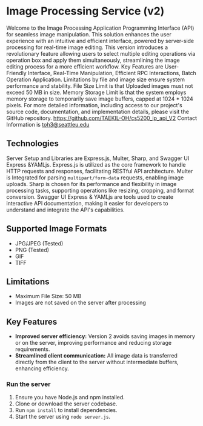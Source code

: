 # Image Processing Service (v2)
Welcome to the Image Processing Application Programming Interface (API) 
for seamless image manipulation. 
This solution enhances the user experience with an intuitive and 
efficient interface, powered by server-side processing for real-time image editing.
This version introduces a revolutionary feature allowing users to select multiple 
editing operations via operation box and apply them simultaneously, streamlining 
the image editing process for a more efficient workflow.
Key Features are User-Friendly Interface, Real-Time Manipulation, Efficient 
RPC Interactions, Batch Operation Application. 
Limitations by file and image size ensure system performance and stability. 
File Size Limit is that Uploaded images 
must not exceed 50 MB in size. Memory Storage Limit is that the system employs 
memory storage to temporarily save 
image buffers, capped at 1024 * 1024 pixels.
For more detailed information, including access to our project's source code, 
documentation, and implementation 
details, please visit the GitHub repository.
https://github.com/TAEKIL-OH/cs5200_ip_api_V2
Contact Information is toh3@seattleu.edu
## Technologies
Server Setup and Libraries are Express.js, Multer, Sharp, and Swagger UI Express &YAMLjs. 
Express.js is utilized as the core framework to handle HTTP requests and responses, 
facilitating RESTful API architecture. Multer is Integrated for parsing `multipart/form-data` requests, 
enabling image uploads. Sharp is chosen for its performance and flexibility in image processing tasks, 
supporting operations like resizing, cropping, and format conversion. Swagger UI Express & YAMLjs are tools 
used to create interactive API documentation, making it easier for developers to understand and integrate the API's capabilities.
## Supported Image Formats
- JPG/JPEG (Tested)
- PNG (Tested)
- GIF
- TIFF
## Limitations
- Maximum File Size: 50 MB
- Images are not saved on the server after processing
## Key Features
- **Improved server efficiency:** Version 2 avoids saving images 
in memory or on the server, improving performance and reducing storage requirements.
- **Streamlined client communication:** All image data is transferred directly 
from the client to the server without intermediate buffers, enhancing efficiency.
### Run the server
1. Ensure you have Node.js and npm installed.
2. Clone or download the server codebase.
3. Run `npm install` to install dependencies.
4. Start the server using `node server.js`.

